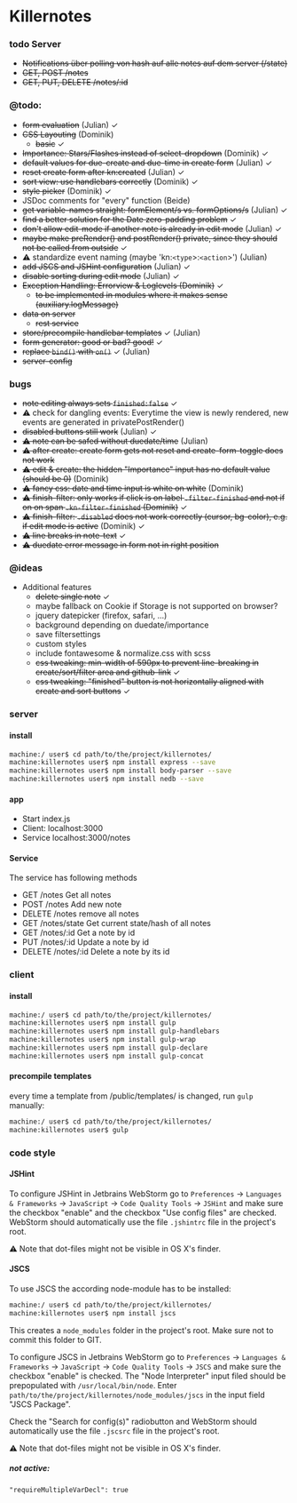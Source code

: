 # Killernotes

### todo Server

  - ~~Notifications über polling von hash auf alle notes auf dem server (/state)~~
  - ~~GET, POST /notes~~
  - ~~GET, PUT, DELETE /notes/:id~~ 

### @todo:

  - ~~form evaluation~~ (Julian) ✓
  - ~~CSS Layouting~~ (Dominik) 
    - ~~basic~~ ✓
  - ~~Importance: Stars/Flashes instead of select-dropdown~~ (Dominik) ✓
  - ~~default values for due-create and due-time in create form~~ (Julian) ✓
  - ~~reset create form after kn:created~~ (Julian) ✓
  - ~~sort view: use handlebars correctly~~ (Dominik) ✓
  - ~~style picker~~ (Dominik) ✓
  - JSDoc comments for "every" function (Beide)
  - ~~get variable-names straight: formElement/s vs. formOptions/s~~ (Julian) ✓
  - ~~find a better solution for the Date zero-padding problem~~ ✓
  - ~~don't allow edit-mode if another note is already in edit mode~~ (Julian) ✓
  - ~~maybe make preRender() and postRender() private, since they should not be called from outside~~ ✓
  - ⚠ standardize event naming (maybe 'kn:`<type`>:`<action`>') (Julian)
  - ~~add JSCS and JSHint configuration~~ (Julian) ✓
  - ~~disable sorting during edit mode~~ (Julian) ✓
  - ~~Exception Handling: Errorview & Loglevels (Dominik)~~ ✓
    - ~~to be implemented in modules where it makes sense (auxiliary.logMessage)~~
  - ~~data on server~~
    - ~~rest service~~
  - ~~store/precompile handlebar templates~~ ✓ (Julian)
  - ~~form generator: good or bad? good!~~ ✓
  - ~~replace `bind()` with `on()`~~ ✓ (Julian)
  - ~~server-config~~
  
### bugs
  - ~~note editing always sets `finished:false`~~ ✓
  - ⚠ check for dangling events: Everytime the view is newly rendered, new events are generated in privatePostRender()
  - ~~disabled buttons still work~~ (Julian) ✓
  - ~~⚠ note can be safed without duedate/time~~ (Julian)
  - ~~⚠ after create: create form gets not reset and create-form-toggle does not work~~
  - ~~⚠ edit & create: the hidden "Importance" input has no default value (should be 0)~~ (Dominik)
  - ~~⚠ fancy css: date and time input is white on white~~ (Dominik)
  - ~~⚠ finish-filter: only works if click is on label `.filter-finished` and not if on on span `.kn-filter-finished` (Dominik)~~ ✓
  - ~~⚠ finish-filter: `.disabled` does not work correctly (cursor, bg-color), e.g. if edit mode is active~~ (Dominik) ✓
  - ~~⚠ line breaks in note-text~~ ✓
  - ~~⚠ duedate error message in form not in right position~~

### @ideas
  - Additional features
    - ~~delete single note~~ ✓
    - maybe fallback on Cookie if Storage is not supported on browser?
    - jquery datepicker (firefox, safari, ...)
    - background depending on duedate/importance
    - save filtersettings
    - custom styles
    - include fontawesome & normalize.css with scss
    - ~~css tweaking: min-width of 590px to prevent line-breaking in create/sort/filter area and github-link~~ ✓
    - ~~css tweaking: "finished" button is not horizontally aligned with create and sort buttons~~ ✓
    
### server
#### install
```sh
machine:/ user$ cd path/to/the/project/killernotes/
machine:killernotes user$ npm install express --save
machine:killernotes user$ npm install body-parser --save
machine:killernotes user$ npm install nedb --save
```

#### app
  - Start index.js
  - Client: localhost:3000
  - Service localhost:3000/notes

#### Service
The service has following methods
  - GET /notes 
    Get all notes
  - POST /notes 
    Add new note
  - DELETE /notes
    remove all notes 
  - GET /notes/state
    Get current state/hash of all notes
  - GET /notes/:id
    Get a note by id
  - PUT /notes/:id
    Update a note by id
  - DELETE /notes/:id
    Delete a note by its id
    
### client
#### install
```sh
machine:/ user$ cd path/to/the/project/killernotes/
machine:killernotes user$ npm install gulp
machine:killernotes user$ npm install gulp-handlebars
machine:killernotes user$ npm install gulp-wrap
machine:killernotes user$ npm install gulp-declare
machine:killernotes user$ npm install gulp-concat
```

#### precompile templates
every time a template from /public/templates/ is changed, run `gulp` manually:
```sh
machine:/ user$ cd path/to/the/project/killernotes/
machine:killernotes user$ gulp
```

### code style
#### JSHint
To configure JSHint in Jetbrains WebStorm go to `Preferences` → `Languages & Frameworks` → `JavaScript` → `Code Quality Tools` → `JSHint` and make sure the checkbox "enable" and the checkbox "Use config files" are checked. WebStorm should automatically use the file `.jshintrc` file in the project's root.

⚠ Note that dot-files might not be visible in OS X's finder.

#### JSCS
To use JSCS the according node-module has to be installed:

```sh
machine:/ user$ cd path/to/the/project/killernotes/
machine:killernotes user$ npm install jscs
```

This creates a `node_modules` folder in the project's root. Make sure not to commit this folder to GIT.

To configure JSCS in Jetbrains WebStorm go to `Preferences` → `Languages & Frameworks` → `JavaScript` → `Code Quality Tools` → `JSCS` and make sure the checkbox "enable" is checked. The "Node Interpreter" input filed should be prepopulated with `/usr/local/bin/node`. Enter `path/to/the/project/killernotes/node_modules/jscs` in the input field "JSCS Package".

Check the "Search for config(s)" radiobutton and WebStorm should automatically use the file `.jscsrc` file in the project's root.

⚠ Note that dot-files might not be visible in OS X's finder.

##### not active:
`"requireMultipleVarDecl": true`

